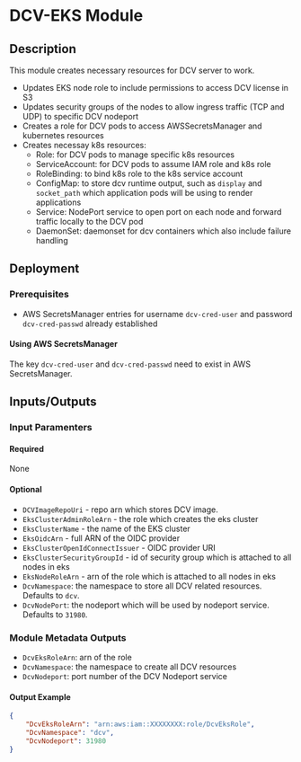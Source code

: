 
# DCV-EKS Module

## Description

This module creates necessary resources for DCV server to work.
- Updates EKS node role to include permissions to access DCV license in S3
- Updates security groups of the nodes to allow ingress traffic (TCP and UDP) to specific DCV nodeport
- Creates a role for DCV pods to access AWSSecretsManager and kubernetes resources
- Creates necessay k8s resources:
  - Role: for DCV pods to manage specific k8s resources
  - ServiceAccount: for DCV pods to assume IAM role and k8s role
  - RoleBinding: to bind k8s role to the k8s service account
  - ConfigMap: to store dcv runtime output, such as `display` and `socket_path` which application pods will be using to render applications
  - Service: NodePort service to open port on each node and forward traffic locally to the DCV pod
  - DaemonSet: daemonset for dcv containers which also include failure handling

## Deployment
### Prerequisites
- AWS SecretsManager entries for username `dcv-cred-user` and password `dcv-cred-passwd` already established

#### Using AWS SecretsManager
The key `dcv-cred-user` and `dcv-cred-passwd` need to exist in AWS SecretsManager.

## Inputs/Outputs

### Input Paramenters

#### Required

None

#### Optional
- `DCVImageRepoUri` - repo arn which stores DCV image.
- `EksClusterAdminRoleArn` - the role which creates the eks cluster
- `EksClusterName` - the name of the EKS cluster
- `EksOidcArn` - full ARN of the OIDC provider
- `EksClusterOpenIdConnectIssuer` - OIDC provider URI
- `EksClusterSecurityGroupId` - id of security group which is attached to all nodes in eks
- `EksNodeRoleArn` - arn of the role which is attached to all nodes in eks
- `DcvNamespace`: the namespace to store all DCV related resources. Defaults to `dcv`.
- `DcvNodePort`: the nodeport which will be used by nodeport service. Defaults to `31980`.

### Module Metadata Outputs

- `DcvEksRoleArn`: arn of the role 
- `DcvNamespace`: the namespace to create all DCV resources
- `DcvNodeport`: port number of the DCV Nodeport service

#### Output Example

```json
{
    "DcvEksRoleArn": "arn:aws:iam::XXXXXXXX:role/DcvEksRole",
    "DcvNamespace": "dcv",
    "DcvNodeport": 31980
}



